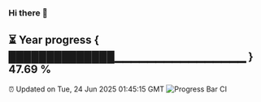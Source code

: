 ### Hi there 👋
⏳ Year progress { ██████████████▁▁▁▁▁▁▁▁▁▁▁▁▁▁▁▁ } 47.69 %
---
⏰ Updated on Tue, 24 Jun 2025 01:45:15 GMT
![Progress Bar CI](https://github.com/liununu/liununu/workflows/Progress%20Bar%20CI/badge.svg)
